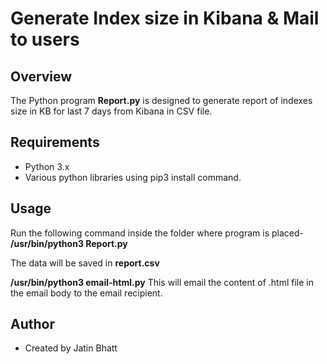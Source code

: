 # Generate Index size in Kibana & Mail to users

## Overview
The Python program **Report.py** is designed to generate report of indexes size in KB for last 7 days from Kibana in CSV file.

## Requirements
* Python 3.x
* Various python libraries using pip3 install command.

## Usage
Run the following command inside the folder where program is placed-
**/usr/bin/python3 Report.py**

The data will be saved in **report.csv**

**/usr/bin/python3 email-html.py**
This will email the content of .html file in the email body to the email recipient.

## Author
- Created by Jatin Bhatt
